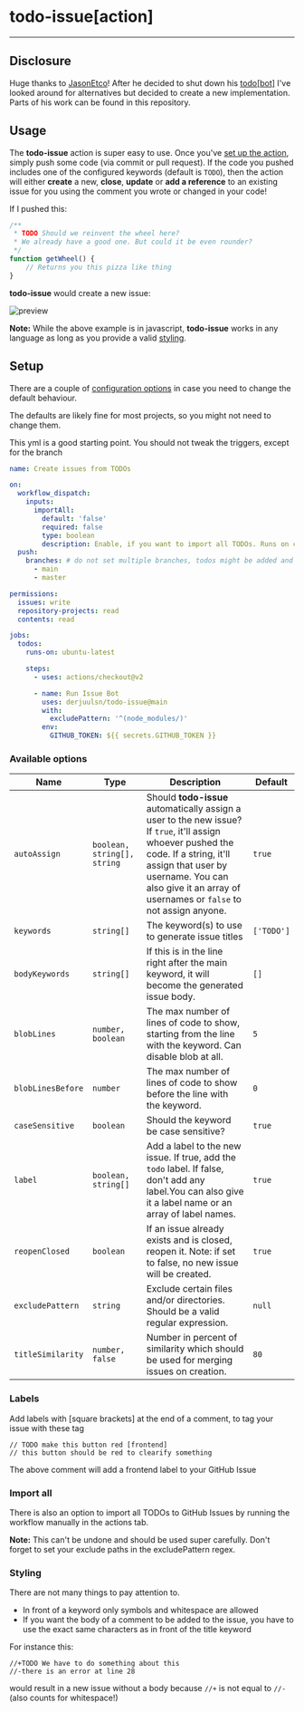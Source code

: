 # todo-issue[action]

---

## Disclosure

Huge thanks to [JasonEtco](https://github.com/JasonEtco)! After he decided to shut down
his [todo[bot]](https://todo.jasonet.co/) I've looked around for alternatives but decided to create a new
implementation. Parts of his work can be found in this repository.

## Usage

The **todo-issue** action is super easy to use. Once you've [set up the action](#setup), simply push some code (via
commit or pull request). If the code you pushed includes one of the configured keywords (default is `TODO`), then the
action will either
**create** a new, **close**, **update** or **add a reference** to an existing issue for you using the comment you wrote
or changed in your code!

If I pushed this:

```js
/**
 * TODO Should we reinvent the wheel here?
 * We already have a good one. But could it be even rounder?
 */
function getWheel() {
    // Returns you this pizza like thing
}
```

**todo-issue** would create a new issue:

![preview](https://user-images.githubusercontent.com/25909319/174055277-02e2d60b-df35-42fe-b9c0-ee6ad399dfb2.png)

**Note:** While the above example is in javascript, **todo-issue** works in any language as long as you provide a
valid [styling](#Styling).

## Setup

There are a couple of [configuration options](#available-options) in case you need to change the default behaviour.

The defaults are likely fine for most projects, so you might not need to change them.

This yml is a good starting point. You should not tweak the triggers, except for the branch

```yml
name: Create issues from TODOs

on:
  workflow_dispatch:
    inputs:
      importAll:
        default: 'false'
        required: false
        type: boolean
        description: Enable, if you want to import all TODOs. Runs on checked out branch! Only use if you're sure what you are doing.
  push:
    branches: # do not set multiple branches, todos might be added and then get referenced by themselves in case of a merge
      - main
      - master

permissions:
  issues: write
  repository-projects: read
  contents: read

jobs:
  todos:
    runs-on: ubuntu-latest

    steps:
      - uses: actions/checkout@v2

      - name: Run Issue Bot
        uses: derjuulsn/todo-issue@main
        with:
          excludePattern: '^(node_modules/)'
        env:
          GITHUB_TOKEN: ${{ secrets.GITHUB_TOKEN }}
```

### Available options

| Name              | Type                        | Description                                                                                                                                                                                                                                       | Default    |
|-------------------|-----------------------------|---------------------------------------------------------------------------------------------------------------------------------------------------------------------------------------------------------------------------------------------------|------------|
| `autoAssign`      | `boolean, string[], string` | Should **todo-issue** automatically assign a user to the new issue? If `true`, it'll assign whoever pushed the code. If a string, it'll assign that user by username. You can also give it an array of usernames or `false` to not assign anyone. | `true`     |
| `keywords`        | `string[]`                  | The keyword(s) to use to generate issue titles                                                                                                                                                                                                    | `['TODO']` |
| `bodyKeywords`    | `string[]`                  | If this is in the line right after the main keyword, it will become the generated issue body.                                                                                                                                                     | `[]`       |
| `blobLines`       | `number, boolean`           | The max number of lines of code to show, starting from the line with the keyword. Can disable blob at all.                                                                                                                                        | `5`        |
| `blobLinesBefore` | `number`                    | The max number of lines of code to show before the line with the keyword.                                                                                                                                                                         | `0`        |
| `caseSensitive`   | `boolean`                   | Should the keyword be case sensitive?                                                                                                                                                                                                             | `true`     |
| `label`           | `boolean, string[]`         | Add a label to the new issue. If true, add the `todo` label. If false, don't add any label.You can also give it a label name or an array of label names.                                                                                          | `true`     |
| `reopenClosed`    | `boolean`                   | If an issue already exists and is closed, reopen it. Note: if set to false, no new issue will be created.                                                                                                                                         | `true`     |
| `excludePattern`  | `string`                    | Exclude certain files and/or directories. Should be a valid regular expression.                                                                                                                                                                   | `null`     |
| `titleSimilarity` | `number, false`             | Number in percent of similarity which should be used for merging issues on creation.                                                                                                                                                              | `80`       |

### Labels

Add labels with \[square brackets\] at the end of a comment, to tag your issue with these tag

```
// TODO make this button red [frontend]
// this button should be red to clearify something
```

The above comment will add a frontend label to your GitHub Issue

### Import all

There is also an option to import all TODOs to GitHub Issues by running the workflow manually in the actions tab.

**Note:** This can't be undone and should be used super carefully. Don't forget to set your exclude paths in the
excludePattern regex.

### Styling

There are not many things to pay attention to.

- In front of a keyword only symbols and whitespace are allowed
- If you want the body of a comment to be added to the issue, you have to use the exact same characters as in front of
  the title keyword

For instance this:

```
//+TODO We have to do something about this
//-there is an error at line 28
```

would result in a new issue without a body because `//+` is not equal to `//-` (also counts for whitespace!)
